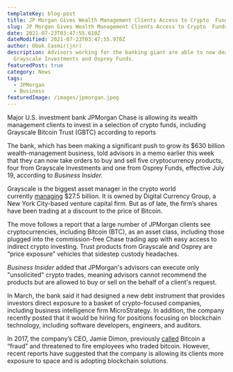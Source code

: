 ```yaml
---
templateKey: blog-post
title: JP Morgan Gives Wealth Management Clients Access to Crypto  Funds
slug: JP Morgan Gives Wealth Management Clients Access to Crypto  Funds
date: 2021-07-23T03:47:55.610Z
dateModified: 2021-07-23T03:47:55.970Z
author: Obok Casmir(jnr)
description: Advisors working for the banking giant are able to now deal with
  Grayscale Investments and Osprey Funds.
featuredPost: true
category: News
tags:
  - JPMorgan
  - Business
featuredImage: /images/jpmorgan.jpeg
---
```

Major U.S. investment bank JPMorgan Chase is allowing its wealth management clients to invest in a selection of crypto funds, including Grayscale Bitcoin Trust (GBTC) according to reports

The bank, which has been making a significant push to grow its $630 billion wealth-management business, told advisors in a memo earlier this week that they can now take orders to buy and sell five cryptocurrency products, four from Grayscale Investments and one from Osprey Funds, effective July 19, according to *Business Insider.* 

Grayscale is the biggest asset manager in the crypto world currently [managing](https://twitter.com/Grayscale/status/1417952608527032332) $27.5 billion. It is owned by Digital Currency Group, a New York City-based venture capital firm. But as of late, the firm’s shares have been trading at a discount to the price of Bitcoin. 

The move follows a report that a large number of JPMorgan clients see cryptocurrencies, including Bitcoin (BTC), as an asset class, including those plugged into the commission-free Chase trading app with easy access to indirect crypto investing. Trust products from Grayscale and Osprey are “price exposure” vehicles that sidestep custody headaches. 

*Business Insider* added that JPMorgan's advisors can execute only "unsolicited" crypto trades, meaning advisors cannot recommend the products but are allowed to buy or sell on the behalf of a client's request.

In March, the bank said it had designed a new debt instrument that provides investors direct exposure to a basket of crypto-focused companies, including business intelligence firm MicroStrategy. In addition, the company recently posted that it would be hiring for positions focusing on blockchain technology, including software developers, engineers, and auditors.

In 2017, the company’s CEO, Jamie Dimon, previously [called](https://www.cnbc.com/2017/09/12/jpmorgan-ceo-jamie-dimon-raises-flag-on-trading-revenue-sees-20-percent-fall-for-the-third-quarter.html) Bitcoin a “fraud” and threatened to fire employees who traded bitcoin. However, recent reports have suggested that the company is allowing its clients more exposure to space and is adopting blockchain solutions.